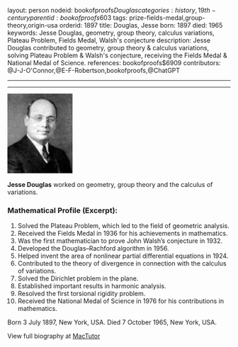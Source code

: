 layout: person
nodeid: bookofproofs$Douglas
categories: history,19th-century
parentid: bookofproofs$603
tags: prize-fields-medal,group-theory,origin-usa
orderid: 1897
title: Douglas, Jesse
born: 1897
died: 1965
keywords: Jesse Douglas, geometry, group theory, calculus variations, Plateau Problem, Fields Medal, Walsh's conjecture
description: Jesse Douglas contributed to geometry, group theory & calculus variations, solving Plateau Problem & Walsh's conjecture, receiving the Fields Medal & National Medal of Science.
references: bookofproofs$6909
contributors: @J-J-O'Connor,@E-F-Robertson,bookofproofs,@ChatGPT

---



---

![Douglas.jpg](https://github.com/bookofproofs/bookofproofs.github.io/blob/main/_sources/_assets/images/portraits/Douglas.jpg?raw=true)

**Jesse Douglas** worked on geometry, group theory and the calculus of variations.

### Mathematical Profile (Excerpt):
1. Solved the Plateau Problem, which led to the field of geometric analysis. 
2. Received the Fields Medal in 1936 for his achievements in mathematics.
3. Was the first mathematician to prove John Walsh’s conjecture in 1932. 
4. Developed the Douglas–Rachford algorithm in 1956.
5. Helped invent the area of nonlinear partial differential equations in 1924. 
6. Contributed to the theory of divergence in connection with the calculus of variations.
7. Solved the Dirichlet problem in the plane. 
8. Established important results in harmonic analysis. 
9. Resolved the first torsional rigidity problem. 
10. Received the National Medal of Science in 1976 for his contributions in mathematics.

Born 3 July 1897, New York, USA. Died 7 October 1965, New York, USA.

View full biography at [MacTutor](https://mathshistory.st-andrews.ac.uk/Biographies/Douglas/)
